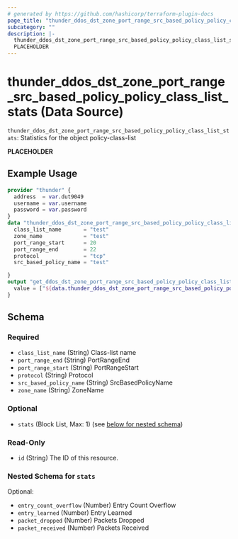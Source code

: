 ```yaml
---
# generated by https://github.com/hashicorp/terraform-plugin-docs
page_title: "thunder_ddos_dst_zone_port_range_src_based_policy_policy_class_list_stats Data Source - terraform-provider-thunder"
subcategory: ""
description: |-
  thunder_ddos_dst_zone_port_range_src_based_policy_policy_class_list_stats: Statistics for the object policy-class-list
  PLACEHOLDER
---
```


# thunder_ddos_dst_zone_port_range_src_based_policy_policy_class_list_stats (Data Source)

`thunder_ddos_dst_zone_port_range_src_based_policy_policy_class_list_stats`: Statistics for the object policy-class-list

__PLACEHOLDER__

## Example Usage

```terraform
provider "thunder" {
  address  = var.dut9049
  username = var.username
  password = var.password
}
data "thunder_ddos_dst_zone_port_range_src_based_policy_policy_class_list_stats" "thunder_ddos_dst_zone_port_range_src_based_policy_policy_class_list_stats" {
  class_list_name       = "test"
  zone_name             = "test"
  port_range_start      = 20
  port_range_end        = 22
  protocol              = "tcp"
  src_based_policy_name = "test"

}
output "get_ddos_dst_zone_port_range_src_based_policy_policy_class_list_stats" {
  value = ["${data.thunder_ddos_dst_zone_port_range_src_based_policy_policy_class_list_stats.thunder_ddos_dst_zone_port_range_src_based_policy_policy_class_list_stats}"]
}
```

<!-- schema generated by tfplugindocs -->
## Schema

### Required

- `class_list_name` (String) Class-list name
- `port_range_end` (String) PortRangeEnd
- `port_range_start` (String) PortRangeStart
- `protocol` (String) Protocol
- `src_based_policy_name` (String) SrcBasedPolicyName
- `zone_name` (String) ZoneName

### Optional

- `stats` (Block List, Max: 1) (see [below for nested schema](#nestedblock--stats))

### Read-Only

- `id` (String) The ID of this resource.

<a id="nestedblock--stats"></a>
### Nested Schema for `stats`

Optional:

- `entry_count_overflow` (Number) Entry Count Overflow
- `entry_learned` (Number) Entry Learned
- `packet_dropped` (Number) Packets Dropped
- `packet_received` (Number) Packets Received



